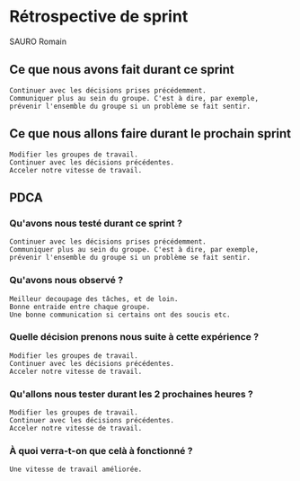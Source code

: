 # Rétrospective de sprint

SAURO Romain

## Ce que nous avons fait durant ce sprint
	Continuer avec les décisions prises précédemment.
    Communiquer plus au sein du groupe. C'est à dire, par exemple, prévenir l'ensemble du groupe si un problème se fait sentir.

## Ce que nous allons faire durant le prochain sprint
	Modifier les groupes de travail.
	Continuer avec les décisions précédentes.
	Acceler notre vitesse de travail. 

## PDCA 
### Qu'avons nous testé durant ce sprint ?
	Continuer avec les décisions prises précédemment.
    Communiquer plus au sein du groupe. C'est à dire, par exemple, prévenir l'ensemble du groupe si un problème se fait sentir.

### Qu'avons nous observé ?
	Meilleur decoupage des tâches, et de loin.
	Bonne entraide entre chaque groupe.
	Une bonne communication si certains ont des soucis etc.

### Quelle décision prenons nous suite à cette expérience ?
	Modifier les groupes de travail.
	Continuer avec les décisions précédentes.
	Acceler notre vitesse de travail. 

### Qu'allons nous tester durant les 2 prochaines heures ? 
	Modifier les groupes de travail.
	Continuer avec les décisions précédentes.
	Acceler notre vitesse de travail. 

### À quoi verra-t-on que celà à fonctionné ?
	Une vitesse de travail améliorée.